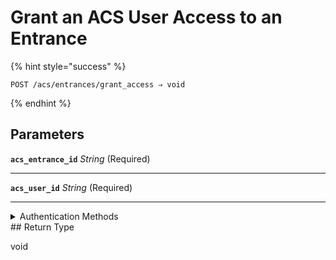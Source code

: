 # Grant an ACS User Access to an Entrance



{% hint style="success" %}
```
POST /acs/entrances/grant_access ⇒ void
```
{% endhint %}

## Parameters

**`acs_entrance_id`** *String* (Required)

---

**`acs_user_id`** *String* (Required)

---


<details>

<summary>Authentication Methods</summary>

- API key
- Personal access token
  <br>Must also include the `seam-workspace` header in the request.
</details>
## Return Type

void
